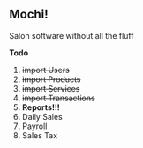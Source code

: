 ## Mochi!

Salon software without all the fluff

**Todo**

1. <del>import Users</del>
1. <del>import Products</del>
1. <del>import Services</del>
1. <del>import Transactions</del>
1. **Reports!!!**
  1. Daily Sales
  1. Payroll
  1. Sales Tax
